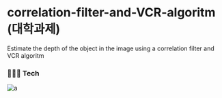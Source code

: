 # correlation-filter-and-VCR-algoritm (대학과제)
Estimate the depth of the object in the image using a correlation filter and VCR algoritm

### 🧑🏻‍💻 Tech
![a](https://img.shields.io/badge/MATLAB-d26e44?style=flat-square&logo=Atlassian&logoColor=white)
